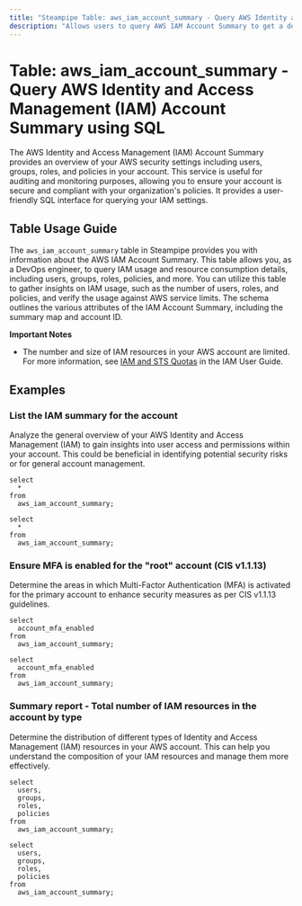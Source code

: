 ```yaml
---
title: "Steampipe Table: aws_iam_account_summary - Query AWS Identity and Access Management (IAM) Account Summary using SQL"
description: "Allows users to query AWS IAM Account Summary to get a detailed overview of the account's IAM usage and resource consumption."
---
```


# Table: aws_iam_account_summary - Query AWS Identity and Access Management (IAM) Account Summary using SQL

The AWS Identity and Access Management (IAM) Account Summary provides an overview of your AWS security settings including users, groups, roles, and policies in your account. This service is useful for auditing and monitoring purposes, allowing you to ensure your account is secure and compliant with your organization's policies. It provides a user-friendly SQL interface for querying your IAM settings.

## Table Usage Guide

The `aws_iam_account_summary` table in Steampipe provides you with information about the AWS IAM Account Summary. This table allows you, as a DevOps engineer, to query IAM usage and resource consumption details, including users, groups, roles, policies, and more. You can utilize this table to gather insights on IAM usage, such as the number of users, roles, and policies, and verify the usage against AWS service limits. The schema outlines the various attributes of the IAM Account Summary, including the summary map and account ID.

**Important Notes**
- The number and size of IAM resources in your AWS account are limited. For more information, see [IAM and STS Quotas](https://docs.aws.amazon.com/IAM/latest/UserGuide/reference_iam-quotas.html) in the IAM User Guide.

## Examples

### List the IAM summary for the account 
Analyze the general overview of your AWS Identity and Access Management (IAM) to gain insights into user access and permissions within your account. This could be beneficial in identifying potential security risks or for general account management.

```sql+postgres
select
  *
from
  aws_iam_account_summary;
```

```sql+sqlite
select
  *
from
  aws_iam_account_summary;
```

### Ensure MFA is enabled for the "root" account (CIS v1.1.13)
Determine the areas in which Multi-Factor Authentication (MFA) is activated for the primary account to enhance security measures as per CIS v1.1.13 guidelines.

```sql+postgres
select
  account_mfa_enabled
from
  aws_iam_account_summary;
```

```sql+sqlite
select
  account_mfa_enabled
from
  aws_iam_account_summary;
```




### Summary report - Total number of IAM resources in the account by type
Determine the distribution of different types of Identity and Access Management (IAM) resources in your AWS account. This can help you understand the composition of your IAM resources and manage them more effectively.

```sql+postgres
select
  users,
  groups,
  roles,
  policies
from
  aws_iam_account_summary;
```

```sql+sqlite
select
  users,
  groups,
  roles,
  policies
from
  aws_iam_account_summary;
```